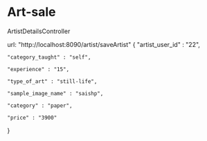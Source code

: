 # Art-sale

ArtistDetailsController

url: "http://localhost:8090/artist/saveArtist"
{
    "artist_user_id" : "22",

    "category_taught" : "self", 

    "experience" : "15", 

    "type_of_art" : "still-life", 

    "sample_image_name" : "saishp",

    "category" : "paper", 

    "price" : "3900"

}


